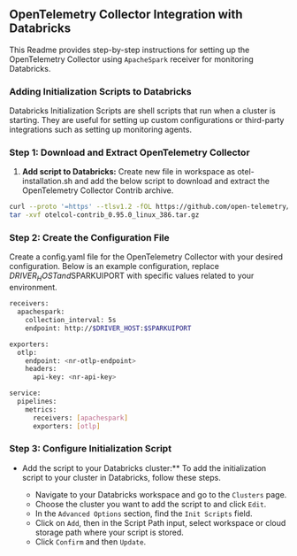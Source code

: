 ## OpenTelemetry Collector Integration with Databricks

This Readme provides step-by-step instructions for setting up the OpenTelemetry Collector using `ApacheSpark` receiver for monitoring Databricks.

### Adding Initialization Scripts to Databricks

Databricks Initialization Scripts are shell scripts that run when a cluster is starting. They are useful for setting up custom configurations or third-party integrations such as setting up monitoring agents.

### Step 1: Download and Extract OpenTelemetry Collector

1. **Add script to Databricks:** Create new file in workspace as otel-installation.sh and add the below script to download and extract the OpenTelemetry Collector Contrib archive.

```bash
curl --proto '=https' --tlsv1.2 -fOL https://github.com/open-telemetry/opentelemetry-collector-releases/releases/download/v0.95.0/otelcol-contrib_0.95.0_linux_386.tar.gz
tar -xvf otelcol-contrib_0.95.0_linux_386.tar.gz
```

### Step 2: Create the Configuration File
Create a ﻿config.yaml file for the OpenTelemetry Collector with your desired configuration. Below is an example configuration, replace ﻿$DRIVER_HOST and ﻿$SPARKUIPORT with specific values related to your environment.

```bash
receivers:
  apachespark:
    collection_interval: 5s
    endpoint: http://$DRIVER_HOST:$SPARKUIPORT

exporters:
  otlp:
    endpoint: <nr-otlp-endpoint>
    headers:
      api-key: <nr-api-key>

service:
  pipelines:
    metrics:
      receivers: [apachespark]
      exporters: [otlp]
```

### Step 3: Configure Initialization Script
* Add the script to your Databricks cluster:** To add the initialization script to your cluster in Databricks, follow these steps.

  - Navigate to your Databricks workspace and go to the `Clusters` page.
  - Choose the cluster you want to add the script to and click `Edit`.
  - In the `Advanced Options` section, find the `Init Scripts` field.
  - Click on `Add`, then in the Script Path input, select workspace or cloud storage path where your script is stored.
  - Click `Confirm` and then `Update`.
